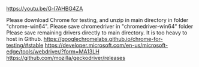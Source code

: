 https://youtu.be/G-l7AHBG4ZA

Please download Chrome for testing, and unzip in main directory in folder "chrome-win64". 
Please save chromedriver in "chromedriver-win64" folder
Please save remaining drivers directly to main directory.
It is too heavy to host in Github.
https://googlechromelabs.github.io/chrome-for-testing/#stable
https://developer.microsoft.com/en-us/microsoft-edge/tools/webdriver/?form=MA13LH
https://github.com/mozilla/geckodriver/releases